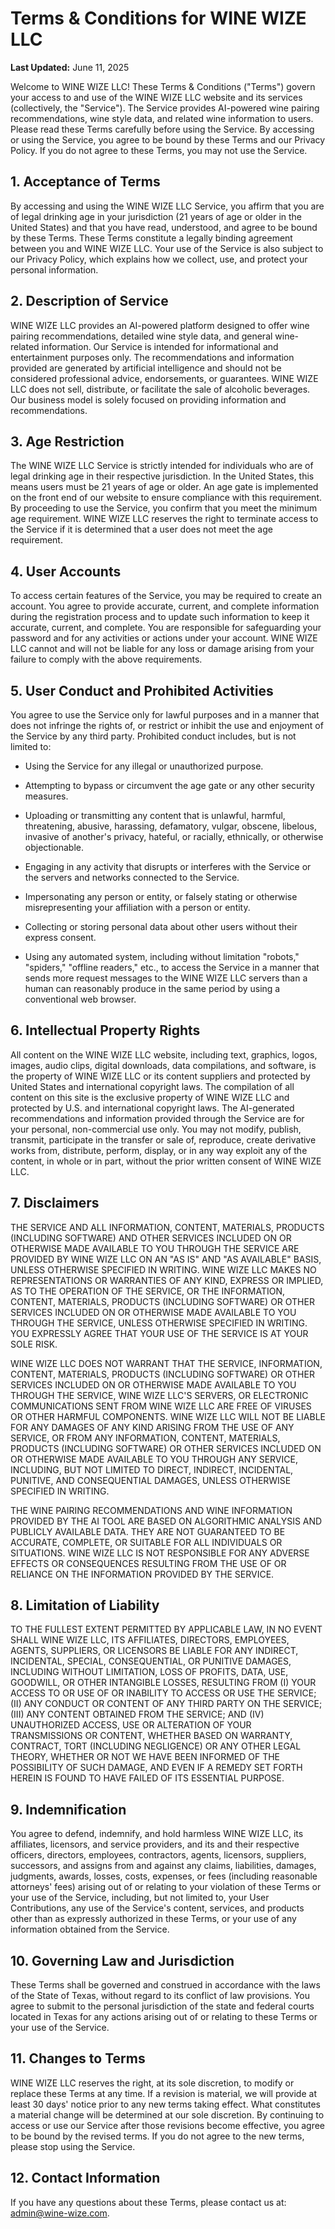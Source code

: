 # Terms & Conditions for WINE WIZE LLC

**Last Updated:** June 11, 2025

Welcome to WINE WIZE LLC! These Terms & Conditions ("Terms") govern your access to and use of the WINE WIZE LLC website and its services (collectively, the "Service"). The Service provides AI-powered wine pairing recommendations, wine style data, and related wine information to users. Please read these Terms carefully before using the Service. By accessing or using the Service, you agree to be bound by these Terms and our Privacy Policy. If you do not agree to these Terms, you may not use the Service.

## 1. Acceptance of Terms

By accessing and using the WINE WIZE LLC Service, you affirm that you are of legal drinking age in your jurisdiction (21 years of age or older in the United States) and that you have read, understood, and agree to be bound by these Terms. These Terms constitute a legally binding agreement between you and WINE WIZE LLC. Your use of the Service is also subject to our Privacy Policy, which explains how we collect, use, and protect your personal information.

## 2. Description of Service

WINE WIZE LLC provides an AI-powered platform designed to offer wine pairing recommendations, detailed wine style data, and general wine-related information. Our Service is intended for informational and entertainment purposes only. The recommendations and information provided are generated by artificial intelligence and should not be considered professional advice, endorsements, or guarantees. WINE WIZE LLC does not sell, distribute, or facilitate the sale of alcoholic beverages. Our business model is solely focused on providing information and recommendations.

## 3. Age Restriction

The WINE WIZE LLC Service is strictly intended for individuals who are of legal drinking age in their respective jurisdiction. In the United States, this means users must be 21 years of age or older. An age gate is implemented on the front end of our website to ensure compliance with this requirement. By proceeding to use the Service, you confirm that you meet the minimum age requirement. WINE WIZE LLC reserves the right to terminate access to the Service if it is determined that a user does not meet the age requirement.

## 4. User Accounts

To access certain features of the Service, you may be required to create an account. You agree to provide accurate, current, and complete information during the registration process and to update such information to keep it accurate, current, and complete. You are responsible for safeguarding your password and for any activities or actions under your account. WINE WIZE LLC cannot and will not be liable for any loss or damage arising from your failure to comply with the above requirements.

## 5. User Conduct and Prohibited Activities

You agree to use the Service only for lawful purposes and in a manner that does not infringe the rights of, or restrict or inhibit the use and enjoyment of the Service by any third party. Prohibited conduct includes, but is not limited to:

- Using the Service for any illegal or unauthorized purpose.

- Attempting to bypass or circumvent the age gate or any other security measures.

- Uploading or transmitting any content that is unlawful, harmful, threatening, abusive, harassing, defamatory, vulgar, obscene, libelous, invasive of another's privacy, hateful, or racially, ethnically, or otherwise objectionable.

- Engaging in any activity that disrupts or interferes with the Service or the servers and networks connected to the Service.

- Impersonating any person or entity, or falsely stating or otherwise misrepresenting your affiliation with a person or entity.

- Collecting or storing personal data about other users without their express consent.

- Using any automated system, including without limitation "robots," "spiders," "offline readers," etc., to access the Service in a manner that sends more request messages to the WINE WIZE LLC servers than a human can reasonably produce in the same period by using a conventional web browser.

## 6. Intellectual Property Rights

All content on the WINE WIZE LLC website, including text, graphics, logos, images, audio clips, digital downloads, data compilations, and software, is the property of WINE WIZE LLC or its content suppliers and protected by United States and international copyright laws. The compilation of all content on this site is the exclusive property of WINE WIZE LLC and protected by U.S. and international copyright laws. The AI-generated recommendations and information provided through the Service are for your personal, non-commercial use only. You may not modify, publish, transmit, participate in the transfer or sale of, reproduce, create derivative works from, distribute, perform, display, or in any way exploit any of the content, in whole or in part, without the prior written consent of WINE WIZE LLC.

## 7. Disclaimers

THE SERVICE AND ALL INFORMATION, CONTENT, MATERIALS, PRODUCTS (INCLUDING SOFTWARE) AND OTHER SERVICES INCLUDED ON OR OTHERWISE MADE AVAILABLE TO YOU THROUGH THE SERVICE ARE PROVIDED BY WINE WIZE LLC ON AN "AS IS" AND "AS AVAILABLE" BASIS, UNLESS OTHERWISE SPECIFIED IN WRITING. WINE WIZE LLC MAKES NO REPRESENTATIONS OR WARRANTIES OF ANY KIND, EXPRESS OR IMPLIED, AS TO THE OPERATION OF THE SERVICE, OR THE INFORMATION, CONTENT, MATERIALS, PRODUCTS (INCLUDING SOFTWARE) OR OTHER SERVICES INCLUDED ON OR OTHERWISE MADE AVAILABLE TO YOU THROUGH THE SERVICE, UNLESS OTHERWISE SPECIFIED IN WRITING. YOU EXPRESSLY AGREE THAT YOUR USE OF THE SERVICE IS AT YOUR SOLE RISK.

WINE WIZE LLC DOES NOT WARRANT THAT THE SERVICE, INFORMATION, CONTENT, MATERIALS, PRODUCTS (INCLUDING SOFTWARE) OR OTHER SERVICES INCLUDED ON OR OTHERWISE MADE AVAILABLE TO YOU THROUGH THE SERVICE, WINE WIZE LLC'S SERVERS, OR ELECTRONIC COMMUNICATIONS SENT FROM WINE WIZE LLC ARE FREE OF VIRUSES OR OTHER HARMFUL COMPONENTS. WINE WIZE LLC WILL NOT BE LIABLE FOR ANY DAMAGES OF ANY KIND ARISING FROM THE USE OF ANY SERVICE, OR FROM ANY INFORMATION, CONTENT, MATERIALS, PRODUCTS (INCLUDING SOFTWARE) OR OTHER SERVICES INCLUDED ON OR OTHERWISE MADE AVAILABLE TO YOU THROUGH ANY SERVICE, INCLUDING, BUT NOT LIMITED TO DIRECT, INDIRECT, INCIDENTAL, PUNITIVE, AND CONSEQUENTIAL DAMAGES, UNLESS OTHERWISE SPECIFIED IN WRITING.

THE WINE PAIRING RECOMMENDATIONS AND WINE INFORMATION PROVIDED BY THE AI TOOL ARE BASED ON ALGORITHMIC ANALYSIS AND PUBLICLY AVAILABLE DATA. THEY ARE NOT GUARANTEED TO BE ACCURATE, COMPLETE, OR SUITABLE FOR ALL INDIVIDUALS OR SITUATIONS. WINE WIZE LLC IS NOT RESPONSIBLE FOR ANY ADVERSE EFFECTS OR CONSEQUENCES RESULTING FROM THE USE OF OR RELIANCE ON THE INFORMATION PROVIDED BY THE SERVICE.

## 8. Limitation of Liability

TO THE FULLEST EXTENT PERMITTED BY APPLICABLE LAW, IN NO EVENT SHALL WINE WIZE LLC, ITS AFFILIATES, DIRECTORS, EMPLOYEES, AGENTS, SUPPLIERS, OR LICENSORS BE LIABLE FOR ANY INDIRECT, INCIDENTAL, SPECIAL, CONSEQUENTIAL, OR PUNITIVE DAMAGES, INCLUDING WITHOUT LIMITATION, LOSS OF PROFITS, DATA, USE, GOODWILL, OR OTHER INTANGIBLE LOSSES, RESULTING FROM (I) YOUR ACCESS TO OR USE OF OR INABILITY TO ACCESS OR USE THE SERVICE; (II) ANY CONDUCT OR CONTENT OF ANY THIRD PARTY ON THE SERVICE; (III) ANY CONTENT OBTAINED FROM THE SERVICE; AND (IV) UNAUTHORIZED ACCESS, USE OR ALTERATION OF YOUR TRANSMISSIONS OR CONTENT, WHETHER BASED ON WARRANTY, CONTRACT, TORT (INCLUDING NEGLIGENCE) OR ANY OTHER LEGAL THEORY, WHETHER OR NOT WE HAVE BEEN INFORMED OF THE POSSIBILITY OF SUCH DAMAGE, AND EVEN IF A REMEDY SET FORTH HEREIN IS FOUND TO HAVE FAILED OF ITS ESSENTIAL PURPOSE.

## 9. Indemnification

You agree to defend, indemnify, and hold harmless WINE WIZE LLC, its affiliates, licensors, and service providers, and its and their respective officers, directors, employees, contractors, agents, licensors, suppliers, successors, and assigns from and against any claims, liabilities, damages, judgments, awards, losses, costs, expenses, or fees (including reasonable attorneys' fees) arising out of or relating to your violation of these Terms or your use of the Service, including, but not limited to, your User Contributions, any use of the Service's content, services, and products other than as expressly authorized in these Terms, or your use of any information obtained from the Service.

## 10. Governing Law and Jurisdiction

These Terms shall be governed and construed in accordance with the laws of the State of Texas, without regard to its conflict of law provisions. You agree to submit to the personal jurisdiction of the state and federal courts located in Texas for any actions arising out of or relating to these Terms or your use of the Service.

## 11. Changes to Terms

WINE WIZE LLC reserves the right, at its sole discretion, to modify or replace these Terms at any time. If a revision is material, we will provide at least 30 days' notice prior to any new terms taking effect. What constitutes a material change will be determined at our sole discretion. By continuing to access or use our Service after those revisions become effective, you agree to be bound by the revised terms. If you do not agree to the new terms, please stop using the Service.

## 12. Contact Information

If you have any questions about these Terms, please contact us at: admin@wine-wize.com.

